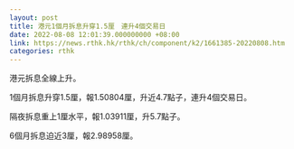 ```yaml
---
layout: post
title: 港元1個月拆息升穿1.5厘　連升4個交易日
date: 2022-08-08 12:01:39.000000000 +08:00
link: https://news.rthk.hk/rthk/ch/component/k2/1661385-20220808.htm
categories: rthk
---
```


港元拆息全線上升。

1個月拆息升穿1.5厘，報1.50804厘，升近4.7點子，連升4個交易日。

隔夜拆息重上1厘水平，報1.03911厘，升5.7點子。

6個月拆息迫近3厘，報2.98958厘。
